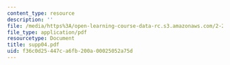 ```yaml
---
content_type: resource
description: ''
file: /media/https%3A/open-learning-course-data-rc.s3.amazonaws.com/2-20-marine-hydrodynamics-13-021-spring-2005/f36c0d25447ca6fb200a00025052a75d_supp04.pdf
file_type: application/pdf
resourcetype: Document
title: supp04.pdf
uid: f36c0d25-447c-a6fb-200a-00025052a75d
---
```


